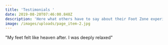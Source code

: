 ```yaml
---
title: 'Testimonials '
date: 2019-08-20T07:46:00.848Z
description: 'Here what others have to say about their Foot Zone experience. '
image: /images/uploads/page_item-2.jpg
---
```

"My feet felt like heaven after. I was deeply relaxed"
